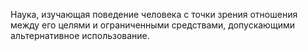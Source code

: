 Наука, изучающая поведение человека с точки зрения отношения между его целями и ограниченными средствами, допускающими альтернативное использование.